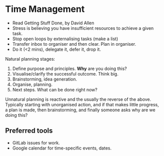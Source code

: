 # Time Management
* Read Getting Stuff Done, by David Allen
* Stress is believing you have insufficient resources to achieve a given task.
* Stop open loops by externalising tasks (make a list)
* Transfer inbox to organiser and then clear. Plan in organiser.
* Do it (<2 mins), delegate it, defer it, drop it.

Natural planning stages:
1. Define purpose and principles. **Why** are you doing this?
2. Visualise/clarify the successful outcome. Think big.
3. Brainstorming, idea generation.
4. Organise, planning.
5. Next steps. What can be done right now?

Unnatural planning is reactive and the usually the reverse of the above.
Typically starting with unorganised action, and if that makes little progress,
a plan is made, then brainstorming, and finally someone asks why are we doing
this?

## Preferred tools
* GitLab issues for work.
* Google calendar for time-specific events, dates.
